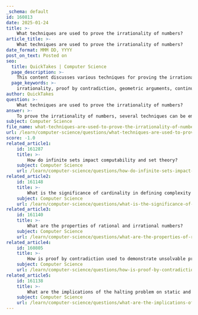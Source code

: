 ```yaml
---
_schema: default
id: 160813
date: 2025-01-24
title: >-
    What techniques are used to prove the irrationality of numbers?
article_title: >-
    What techniques are used to prove the irrationality of numbers?
date_format: MMM DD, YYYY
post_on_text: Posted on
seo:
  title: QuickTakes | Computer Science
  page_description: >-
    This content discusses various techniques for proving the irrationality of numbers, including proof by contradiction, geometric interpretations, continued fractions, and algebraic methods. It highlights classic examples, notably the irrationality of 
  page_keywords: >-
    irrationality, proof by contradiction, geometric arguments, continued fractions, algebraic techniques, density of rational numbers, √2, rational numbers, number theory, properties of real numbers
author: QuickTakes
question: >-
    What techniques are used to prove the irrationality of numbers?
answer: >-
    To prove the irrationality of numbers, several techniques can be employed, with the most notable being proof by contradiction. Here are some common methods used in these proofs:\n\n1. **Proof by Contradiction**: This is one of the most famous techniques for proving the irrationality of numbers. The classic example is the proof that $\sqrt{2}$ is irrational. The argument proceeds as follows:\n   - Assume that $\sqrt{2}$ is rational, meaning it can be expressed as a fraction $\frac{a}{b}$, where $a$ and $b$ are integers with no common factors (i.e., the fraction is in simplest form).\n   - Squaring both sides gives $2 = \frac{a^2}{b^2}$, which leads to $a^2 = 2b^2$.\n   - This implies that $a^2$ is even, and therefore $a$ must also be even (since the square of an odd number is odd).\n   - Let $a = 2k$ for some integer $k$. Substituting back gives $4k^2 = 2b^2$, or $b^2 = 2k^2$, which means $b^2$ is also even, and thus $b$ is even.\n   - This leads to the conclusion that both $a$ and $b$ are even, contradicting the assumption that they have no common factors. Therefore, $\sqrt{2}$ cannot be rational.\n\n2. **Geometric Arguments**: Some proofs of irrationality can be visualized geometrically. For example, the diagonal of a square with a side length of 1 is $\sqrt{2}$. If we assume this diagonal is rational, we can derive a contradiction based on the properties of the square and the lengths involved.\n\n3. **Using Continued Fractions**: Another method involves expressing a number as a continued fraction. If the continued fraction representation of a number is infinite, then the number is irrational. For example, the continued fraction representation of $\sqrt{2}$ is $[1; 2, 2, 2, ...]$, which is infinite.\n\n4. **Algebraic Techniques**: For certain numbers, algebraic techniques can be used to show that no rational solutions exist for specific equations. For instance, proving that the roots of certain polynomial equations are irrational can be done by showing that the discriminant is not a perfect square.\n\n5. **Density of Rational Numbers**: The density of rational numbers in the real numbers can also be used to argue about the existence of irrational numbers. For example, between any two rational numbers, there exists an irrational number, which can be shown using the properties of real numbers.\n\nThese techniques highlight the interplay between algebra, geometry, and number theory in establishing the irrationality of certain numbers. Each method provides a different perspective and can be applied depending on the specific number or context being considered.
subject: Computer Science
file_name: what-techniques-are-used-to-prove-the-irrationality-of-numbers.md
url: /learn/computer-science/questions/what-techniques-are-used-to-prove-the-irrationality-of-numbers
score: -1.0
related_article1:
    id: 161287
    title: >-
        How do infinite sets impact computability and set theory?
    subject: Computer Science
    url: /learn/computer-science/questions/how-do-infinite-sets-impact-computability-and-set-theory
related_article2:
    id: 161148
    title: >-
        What is the significance of cardinality in defining complexity and algorithm design?
    subject: Computer Science
    url: /learn/computer-science/questions/what-is-the-significance-of-cardinality-in-defining-complexity-and-algorithm-design
related_article3:
    id: 161140
    title: >-
        What are the properties of rational and irrational numbers?
    subject: Computer Science
    url: /learn/computer-science/questions/what-are-the-properties-of-rational-and-irrational-numbers
related_article4:
    id: 160805
    title: >-
        How is proof by contradiction used to demonstrate unsolvable problems?
    subject: Computer Science
    url: /learn/computer-science/questions/how-is-proof-by-contradiction-used-to-demonstrate-unsolvable-problems
related_article5:
    id: 161138
    title: >-
        What are the implications of the halting problem on static and dynamic analysis?
    subject: Computer Science
    url: /learn/computer-science/questions/what-are-the-implications-of-the-halting-problem-on-static-and-dynamic-analysis
---
```


&nbsp;